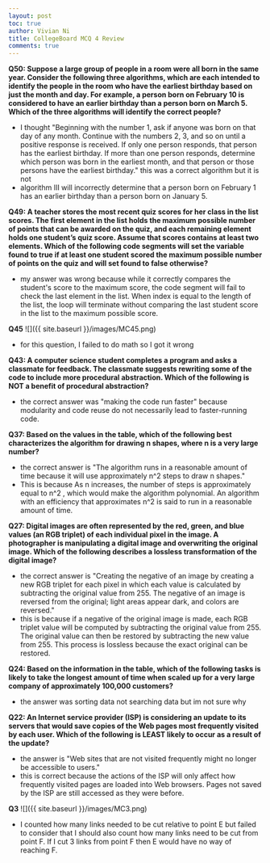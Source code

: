 ```yaml
---
layout: post
toc: true
author: Vivian Ni
title: CollegeBoard MCQ 4 Review
comments: true
---
```


**Q50: Suppose a large group of people in a room were all born in the same year. Consider the following three algorithms, which are each intended to identify the people in the room who have the earliest birthday based on just the month and day. For example, a person born on February 10 is considered to have an earlier birthday than a person born on March 5. Which of the three algorithms will identify the correct people?**
- I thought "Beginning with the number 1, ask if anyone was born on that day of any month. Continue with the numbers 2, 3, and so on until a positive response is received. If only one person responds, that person has the earliest birthday. If more than one person responds, determine which person was born in the earliest month, and that person or those persons have the earliest birthday." this was a correct algorithm but it is not
- algorithm III will incorrectly determine that a person born on February 1 has an earlier birthday than a person born on January 5. 

**Q49: A teacher stores the most recent quiz scores for her class in the list scores. The first element in the list holds the maximum possible number of points that can be awarded on the quiz, and each remaining element holds one student’s quiz score. Assume that scores contains at least two elements. Which of the following code segments will set the variable found to true if at least one student scored the maximum possible number of points on the quiz and will set found to false otherwise?**
- my answer was wrong because while it correctly compares the student's score to the maximum score, the code segment will fail to check the last element in the list. When index is equal to the length of the list, the loop will terminate without comparing the last student score in the list to the maximum possible score.

**Q45**
![]({{ site.baseurl }}/images/MC45.png)
- for this question, I failed to do math so I got it wrong

**Q43: A computer science student completes a program and asks a classmate for feedback. The classmate suggests rewriting some of the code to include more procedural abstraction. Which of the following is NOT a benefit of procedural abstraction?**
- the correct answer was "making the code run faster" because modularity and code reuse do not necessarily lead to faster-running code.

**Q37: Based on the values in the table, which of the following best characterizes the algorithm for drawing n shapes, where n is a very large number?**
- the correct answer is "The algorithm runs in a reasonable amount of time because it will use approximately n^2 steps to draw n shapes."
- This is because As n increases, the number of steps is approximately equal to n^2
, which would make the algorithm polynomial. An algorithm with an efficiency that approximates n^2 is said to run in a reasonable amount of time.

**Q27: Digital images are often represented by the red, green, and blue values (an RGB triplet) of each individual pixel in the image. A photographer is manipulating a digital image and overwriting the original image. Which of the following describes a lossless transformation of the digital image?**
- the correct answer is "Creating the negative of an image by creating a new RGB triplet for each pixel in which each value is calculated by subtracting the original value from 255. The negative of an image is reversed from the original; light areas appear dark, and colors are reversed."
- this is because if a negative of the original image is made, each RGB triplet value will be computed by subtracting the original value from 255. The original value can then be restored by subtracting the new value from 255. This process is lossless because the exact original can be restored.

**Q24: Based on the information in the table, which of the following tasks is likely to take the longest amount of time when scaled up for a very large company of approximately 100,000 customers?**
- the answer was sorting data not searching data but im not sure why

**Q22: An Internet service provider (ISP) is considering an update to its servers that would save copies of the Web pages most frequently visited by each user. Which of the following is LEAST likely to occur as a result of the update?**
- the answer is "Web sites that are not visited frequently might no longer be accessible to users."
- this is correct because the actions of the ISP will only affect how frequently visited pages are loaded into Web browsers. Pages not saved by the ISP are still accessed as they were before.

**Q3**
![]({{ site.baseurl }}/images/MC3.png)
- I counted how many links needed to be cut relative to point E but failed to consider that I should also count how many links need to be cut from point F. If I cut 3 links from point F then E would have no way of reaching F. 









